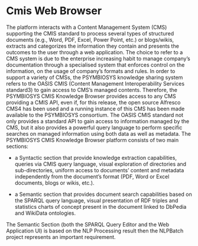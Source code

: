 # Cmis Web Browser  

The platform interacts with a Content Management System (CMS) supporting the CMIS standard to process several types of structured documents (e.g., Word, PDF, Excel, Power Point, etc.) or blogs/wikis, extracts and categorizes the information they contain and presents the outcomes to the user through a web application. The choice to refer to a CMS system is due to the enterprise increasing habit to manage company’s documentation through a specialised system that enforces control on the information, on the usage of company’s formats and rules. In order to support a variety of CMSs, the PSYMBIOSYS knowledge sharing system refers to the OASIS CMIS (Content Management Interoperability Services standard3) to gain access to CMS’s managed contents. Therefore, the PSYMBIOSYS CMIS Knowledge Browser provides access to any CMS providing a CMIS API, even if, for this release, the open source Alfresco CMS4 has been used and a running instance of this CMS has been made available to the PSYMBIOSYS consortium. The OASIS CMIS standard not only provides a standard API to gain access to information managed by the CMS, but it also provides a powerful query language to perform specific searches on managed information using both data as well as metadata. The PSYMBIOSYS CMIS Knowledge Browser platform consists of two main sections:  

* a Syntactic section that provide knowledge extraction capabilities, queries via CMIS query language, visual exploration of directories and sub-directories, uniform access to documents’ content and metadata independently from the document’s format (PDF, Word or Excel documents, blogs or wikis, etc.).  

* a Semantic section that provides document search capabilities based on the SPARQL query language, visual presentation of RDF triples and statistics charts of concept present in the document linked to DbPedia and WikiData ontologies.  

The Semantic Section (both the SPARQL Query Editor and the Web Application UI) is based on the NLP Processing result then the NLPBatch project represents an important requirement.  